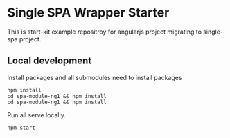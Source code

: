 # Single SPA Wrapper Starter

This is start-kit example repositroy for angularjs project migrating to single-spa project.

## Local development

Install packages and all submodules need to install packages
```
npm install
cd spa-module-ng1 && npm install
cd spa-module-ng1 && npm install
```

Run all serve locally.
```
npm start
```